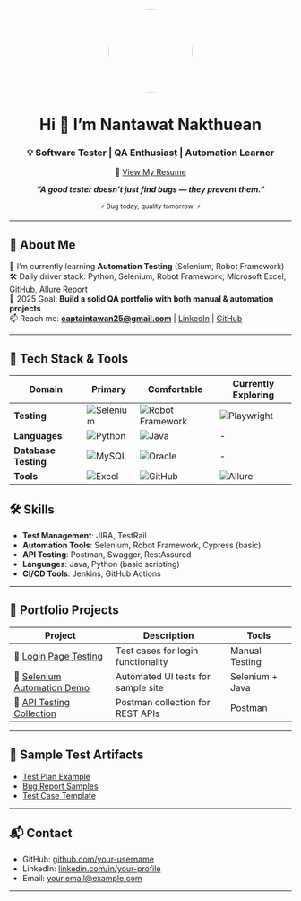 <p align="center">
  <img src=https://avatars.githubusercontent.com/u/192176958?v=4 width="150" height="150" style="border-radius: 50%;" />
</p>

<h1 align="center">Hi 👋 I’m Nantawat Nakthuean</h1>
<h3 align="center">💡 Software Tester | QA Enthusiast | Automation Learner</h3>
<p align="center">
  📄 <a href="https://drive.google.com/drive/u/0/folders/1iOzOvGr7GDX0pZ_CU1Zt_M_wAZ9AmNNh" target="_blank">View My Resume</a>
</p>

<p align="center">
  <em><strong>“A good tester doesn’t just find bugs — they prevent them.”</strong></em>  
</p>
<p align="center">
  <sub>⚡ Bug today, quality tomorrow. ⚡</sub>
</p>

---

## 🚀 About Me
🌱 I’m currently learning **Automation Testing** (Selenium, Robot Framework)  
🛠 Daily driver stack: Python, Selenium, Robot Framework, Microsoft Excel, GitHub, Allure Report  
🎯 2025 Goal: **Build a solid QA portfolio with both manual & automation projects**  
📫 Reach me: **captaintawan25@gmail.com** | [LinkedIn](https://linkedin.com/in/your-profile) | [GitHub](https://github.com/tawanfunny)  

---
## 🧰 Tech Stack & Tools


<div align="center">

| Domain             | Primary                                                                 | Comfortable                                                           | Currently Exploring                                      |
|-------------------|------------------------------------------------------------------------|----------------------------------------------------------------------|----------------------------------------------------------|
| **Testing**        | ![Selenium](https://img.shields.io/badge/Selenium-43B02A?style=for-the-badge&logo=selenium&logoColor=white) <br>  | ![Robot Framework](https://img.shields.io/badge/Robot_Framework-FF0000?style=for-the-badge&logo=robotframework&logoColor=white) <br>  | ![Playwright](https://img.shields.io/badge/Playwright-000000?style=for-the-badge&logo=playwright&logoColor=white) <br> |
| **Languages**      | ![Python](https://img.shields.io/badge/Python-3776AB?style=for-the-badge&logo=python&logoColor=white) <br>  | ![Java](https://img.shields.io/badge/Java-007396?style=for-the-badge&logo=java&logoColor=white) <br>  | - |
| **Database Testing** | ![MySQL](https://img.shields.io/badge/MySQL-4479A1?style=for-the-badge&logo=mysql&logoColor=white) <br>  | ![Oracle](https://img.shields.io/badge/Oracle-F80000?style=for-the-badge&logo=oracle&logoColor=white) <br> | - |
| **Tools**         | ![Excel](https://img.shields.io/badge/Microsoft_Excel-217346?style=for-the-badge&logo=microsoft-excel&logoColor=white) <br> | ![GitHub](https://img.shields.io/badge/GitHub-181717?style=for-the-badge&logo=github&logoColor=white) <br>  | ![Allure](https://img.shields.io/badge/Allure-CC0F00?style=for-the-badge&logo=allure&logoColor=white) <br>  |

</div>


## 🛠 Skills
- **Test Management**: JIRA, TestRail  
- **Automation Tools**: Selenium, Robot Framework, Cypress (basic)  
- **API Testing**: Postman, Swagger, RestAssured  
- **Languages**: Java, Python (basic scripting)  
- **CI/CD Tools**: Jenkins, GitHub Actions  

---

## 📂 Portfolio Projects
| Project | Description | Tools |
|---------|-------------|-------|
| 🐞 [Login Page Testing](./projects/login-test-cases.md) | Test cases for login functionality | Manual Testing |
| 🤖 [Selenium Automation Demo](./projects/selenium-automation/) | Automated UI tests for sample site | Selenium + Java |
| 📡 [API Testing Collection](./projects/api-testing/) | Postman collection for REST APIs | Postman |

---

## 📑 Sample Test Artifacts
- [Test Plan Example](./documents/test-plan.md)  
- [Bug Report Samples](./documents/bug-reports.md)  
- [Test Case Template](./templates/test-case-template.md)  

---

## 📬 Contact
- GitHub: [github.com/your-username](https://github.com/your-username)  
- LinkedIn: [linkedin.com/in/your-profile](https://linkedin.com/in/your-profile)  
- Email: your.email@example.com  

---
